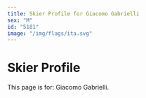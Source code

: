 ```yaml
---
title: Skier Profile for Giacomo Gabrielli
sex: "M"
id: "5181"
image: "/img/flags/ita.svg" 
---
```


# Skier Profile

This page is for: Giacomo Gabrielli.
    